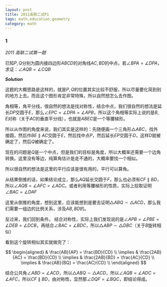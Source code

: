 ```yaml
---
layout: post 
title: 2011高联二试P1
tags: math,education,geometry
category: math
---
```


### 1

*2011 高联二试第一题*

已知$P,Q$分别为圆内接四边形$ABCD$的对角线$AC, BD$的中点，若$\angle BPA = \angle DPA$，求证：$\angle AQB = \angle CQB$

***Solution***

这题的大概思路是这样的，就是$P,Q$的位置其实比较不舒服，所以尽量要化简到别的地方上去。而且这个图形肯定非常特殊，所以自然想怎么去作图。

角相等，角平分线，很自然的想法是找对称性，结合中点，我们很自然的想法是延长$DP$交圆于$E$，那么$\angle EPC = \angle DPA = \angle APB$，所以这个角相等实际上说的是$B,E$对称（关于$AC$的垂直平分线），也就是$ABEC$是一个等腰梯形。

所以从作图的角度来说，我们其实是这样的：先随便画一个三角形$\triangle ABC$，找外接圆，然后作$BE \parallel AC$交圆于$E$，然后找中点$P$，然后延长$EP$交圆于$D$，这样$D$就被确定了，然后$Q$被确定了。

现在的问题是$Q$是一个中点，但是我们的目标是角度，所以大概率还需要一个边角转换。这里没有等边，纯算角估计是走不通的，大概率要找一个相似。

所以很自然的想法是这里的平行应该是很有用的，平行可以算角。

从结果倒推的话，如果结论成立，那么$AQ$延长交圆于$F$，那么也必须有$CF \parallel BD$，所以$\angle AQB = \angle AFC = \angle ADC$。或者利用等腰梯形的性质，实际上拾取证明$\angle BAC = \angle DAF$

这里从倒推的角度，想到这里，应该能想到是要去证明$\triangle ABQ \sim \triangle ACD$，那么我们需要一组边的比例关系，涉及$AB, BD$的。

反过来，我们回到条件。 结合对称性，实际上我们发现说的是$\angle APB = \angle PBE = \angle DEB = \angle DCB$，再结合$\angle BAC = \angle BDC$，所以$\triangle ABP \sim \triangle DBC$（关于$B$旋转相似）

看到这个旋转相似其实就做完了：

$$
\begin{aligned}
    & \frac{AB}{AP} =  \frac{BD}{CD}  \\
    \implies & \frac{2AB}{AC} = \frac{BD}{CD} \\
    \implies  & \frac{2AB}{BD} = \frac{AC}{CD} \\
    \implies  & \frac{AB}{BQ} = \frac{AC}{CD} \\
\end{aligned}
$$

结合公共角$\angle ABD = \angle ACD$，所以$\triangle ABQ \sim \triangle ACD$，所以$\angle AQB = \angle ADC = \angle AFC$，所以$CF \parallel BD$，由对称性，显然那$\angle DQF = \angle BQC$，即结论得成。